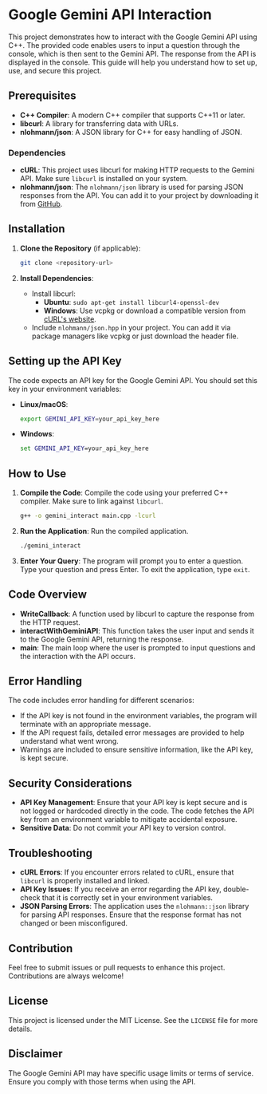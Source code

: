# Google Gemini API Interaction

This project demonstrates how to interact with the Google Gemini API using C++. The provided code enables users to input a question through the console, which is then sent to the Gemini API. The response from the API is displayed in the console. This guide will help you understand how to set up, use, and secure this project.

## Prerequisites

- **C++ Compiler**: A modern C++ compiler that supports C++11 or later.
- **libcurl**: A library for transferring data with URLs.
- **nlohmann/json**: A JSON library for C++ for easy handling of JSON.

### Dependencies

- **cURL**: This project uses libcurl for making HTTP requests to the Gemini API. Make sure `libcurl` is installed on your system.
- **nlohmann/json**: The `nlohmann/json` library is used for parsing JSON responses from the API. You can add it to your project by downloading it from [GitHub](https://github.com/nlohmann/json).

## Installation

1. **Clone the Repository** (if applicable):
   ```sh
   git clone <repository-url>
   ```

2. **Install Dependencies**:
   - Install libcurl:
     - **Ubuntu**: `sudo apt-get install libcurl4-openssl-dev`
     - **Windows**: Use vcpkg or download a compatible version from [cURL's website](https://curl.se/download.html).
   - Include `nlohmann/json.hpp` in your project. You can add it via package managers like vcpkg or just download the header file.

## Setting up the API Key

The code expects an API key for the Google Gemini API. You should set this key in your environment variables:

- **Linux/macOS**:
  ```sh
  export GEMINI_API_KEY=your_api_key_here
  ```
- **Windows**:
  ```cmd
  set GEMINI_API_KEY=your_api_key_here
  ```

## How to Use

1. **Compile the Code**:
   Compile the code using your preferred C++ compiler. Make sure to link against `libcurl`.
   ```sh
   g++ -o gemini_interact main.cpp -lcurl
   ```

2. **Run the Application**:
   Run the compiled application.
   ```sh
   ./gemini_interact
   ```

3. **Enter Your Query**:
   The program will prompt you to enter a question. Type your question and press Enter. To exit the application, type `exit`.

## Code Overview

- **WriteCallback**: A function used by libcurl to capture the response from the HTTP request.
- **interactWithGeminiAPI**: This function takes the user input and sends it to the Google Gemini API, returning the response.
- **main**: The main loop where the user is prompted to input questions and the interaction with the API occurs.

## Error Handling

The code includes error handling for different scenarios:
- If the API key is not found in the environment variables, the program will terminate with an appropriate message.
- If the API request fails, detailed error messages are provided to help understand what went wrong.
- Warnings are included to ensure sensitive information, like the API key, is kept secure.

## Security Considerations

- **API Key Management**: Ensure that your API key is kept secure and is not logged or hardcoded directly in the code. The code fetches the API key from an environment variable to mitigate accidental exposure.
- **Sensitive Data**: Do not commit your API key to version control.

## Troubleshooting

- **cURL Errors**: If you encounter errors related to cURL, ensure that `libcurl` is properly installed and linked.
- **API Key Issues**: If you receive an error regarding the API key, double-check that it is correctly set in your environment variables.
- **JSON Parsing Errors**: The application uses the `nlohmann::json` library for parsing API responses. Ensure that the response format has not changed or been misconfigured.

## Contribution

Feel free to submit issues or pull requests to enhance this project. Contributions are always welcome!

## License

This project is licensed under the MIT License. See the `LICENSE` file for more details.

## Disclaimer

The Google Gemini API may have specific usage limits or terms of service. Ensure you comply with those terms when using the API.

